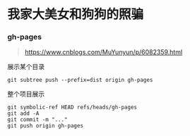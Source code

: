 # 我家大美女和狗狗的照骗

### gh-pages
> https://www.cnblogs.com/MuYunyun/p/6082359.html

展示某个目录
```
git subtree push --prefix=dist origin gh-pages
```


整个项目展示
```
git symbolic-ref HEAD refs/heads/gh-pages
git add -A
git commit -m "..."
git push origin gh-pages
```